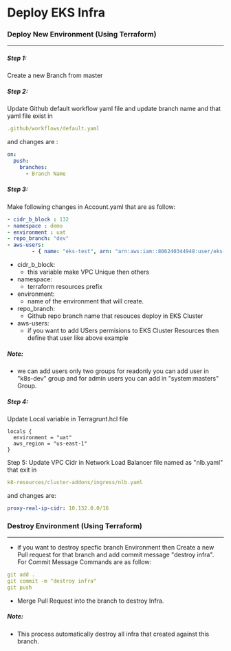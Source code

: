 # Deploy EKS Infra

### Deploy New Environment (Using Terraform)
<hr>

##### Step 1:
Create a new Branch from master 

##### Step 2: 
Update Github default workflow yaml file and update branch name and that yaml file exist in 
``` yaml
.github/workflows/default.yaml
```
and changes are :
``` yaml
on:
  push:
    branches:
      - Branch Name
```

##### Step 3:
Make following changes in Account.yaml that are as follow:


``` yaml
- cidr_b_block : 132
- namespace : demo
- environment : uat
- repo_branch: "dev"
- aws-users:
        - { name: "eks-test", arn: "arn:aws:iam::806240344948:user/eks-test", groups: ["k8s-dev"] } 
```
- cidr_b_block: 
    - this variable make VPC Unique then others 
- namespace:
    - terraform resources prefix
- environment:
    - name of the environment that will create.
-  repo_branch: 
    - Github repo branch name that resouces deploy in EKS Cluster 
-  aws-users: 
    - if you want to add USers permisions to EKS Cluster Resources then define that user like above example

##### Note: 
- we can add users only two groups for readonly you can add user in "k8s-dev" group and for admin users you can add in "system:masters" Group.
 
##### Step 4:
Update Local variable in Terragrunt.hcl file 
``` hcl
locals {
  environment = "uat"
  aws_region = "us-east-1"
}
```

Step 5: 
Update VPC Cidr in Network Load Balancer file named as "nlb.yaml" that exit in 
``` yaml
k8-resources/cluster-addons/ingress/nlb.yaml
```
and changes are:
``` yaml 
proxy-real-ip-cidr: 10.132.0.0/16
```

### Destroy Environment (Using Terraform)
<hr>

- if you want to destroy specfic branch Environment then Create a new Pull request for that branch and add commit message "destroy infra".
For Commit Message Commands are as follow:

``` yaml
git add .
git commit -m "destroy infra"
git push 
```

- Merge Pull Request into the branch to destroy Infra.

##### Note: 
- This process automatically destroy all infra that created against this branch.